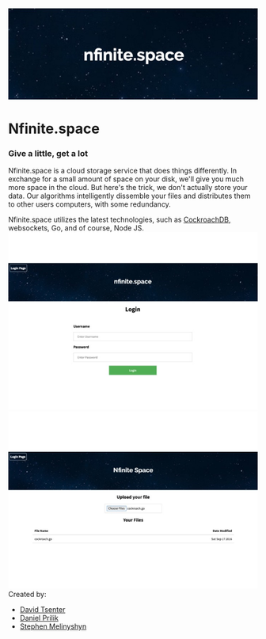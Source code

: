 ![title](screens/img2.jpg)
# Nfinite.space
### Give a little, get a lot

Nfinite.space is a cloud storage service that does things differently. In exchange for a small amount of space on your disk, we'll give you much more space in the cloud. But here's the trick, we don't actually store your data. Our algorithms intelligently dissemble your files and distributes them to other users computers, with some redundancy. 

Nfinite.space utilizes the latest technologies, such as [CockroachDB](https://www.cockroachlabs.com/), websockets, Go, and of course, Node JS. 
![title](screens/img3.jpg)
![title](screens/img1.jpg)
Created by:
- [David Tsenter](http://www.davidtsenter.com/)
- [Daniel Prilik](http://prilik.ca/)
- [Stephen Melinyshyn](https://melinysh.me/)
